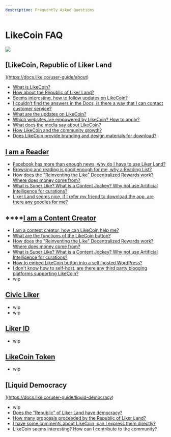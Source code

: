 ```yaml
---
description: Frequently Asked Questions
---
```


# LikeCoin FAQ

![](https://gblobscdn.gitbook.com/assets%2F-LL4mdaVjNgL6A1--PV0%2F-MHGKCas6shf9dDCwB3j%2F-MHGMnmjM4yyGSTVqz7T%2FLikeCoin_AD27_Small_Update-01.png?alt=media&token=a3cb3c10-3742-4ef9-b99a-3e05e2f82a11)

## [​LikeCoin, Republic of Liker Land](https://docs.like.co/user-guide/about) <a id="likecoin-zan-shang-gong-min-gong-he-guo"></a>

* [​What is LikeCoin?](https://docs.like.co/user-guide/about#likecoin)
* ​[How about the Republic of Liker Land?](https://docs.like.co/user-guide/about#republic-of-liker-land)
* ​[Seems interesting, how to follow updates on LikeCoin?](https://docs.like.co/user-guide/about#more-about-likecoin)
* [​I couldn't find the answers in the Docs, is there a way that I can contact customer service?](https://docs.like.co/user-guide/about#contact-us)
* [What are the updates on LikeCoin?](https://docs.like.co/user-guide/about/updates)
* [​Which websites are empowered by LikeCoin? How to apply?](https://docs.like.co/user-guide/about/list-of-media)
* [​What does the media say about LikeCoin?](https://docs.like.co/user-guide/about/on-the-news)
* [​How LikeCoin and the community growth?](https://docs.like.co/user-guide/about/background)
* [​Does LikeCoin provide branding and design materials for download?](https://docs.like.co/user-guide/about/presskit)

## [​I am a Reader](https://docs.like.co/user-guide/reader) <a id="wo-shi-du-zhe"></a>

* [Facebook has more than enough news, why do I have to use Liker Land? ](https://docs.like.co/user-guide/reader#content-jockey)
* [Browsing and reading is good enough for me, why a Reading List?](https://docs.like.co/user-guide/reader/readling-list)
* [How does the "Reinventing the Like" Decentralized Rewards work? Where does money come from?](https://docs.like.co/user-guide/reader/like)
* [What is Super Like? What is a Content Jockey? Why not use Artificial Intelligence for curations?](https://docs.like.co/user-guide/reader/superlike)
* [Liker Land seems nice, if I refer my friend to download the app, are there any goodies for me?](https://docs.like.co/user-guide/reader/referral)

## \*\*\*\*[**​I am a Content Creator**](https://docs.like.co/user-guide/creator) <a id="wo-shi-chuang-zuo-zhe"></a>

* [ I am a content creator, how can LikeCoin help me?](https://docs.like.co/user-guide/creator)
* [What are the functions of the LikeCoin button?](https://docs.like.co/user-guide/creator/likecoin-button)
* [How does the "Reinventing the Like" Decentralized Rewards work? Where does money come from?](https://docs.like.co/user-guide/reader/like)
* [What is Super Like? What is a Content Jockey? Why not use Artificial Intelligence for curations?](https://docs.like.co/user-guide/reader/superlike)
* [How to embed LikeCoin button into a self-hosted WordPress?](https://docs.like.co/user-guide/creator/wordpress)
* [I don't know how to self-host, are there any third party blogging platforms supporting LikeCoin?](https://docs.like.co/user-guide/creator/blogging-platforms)
* wip

## ​[Civic Liker](https://docs.like.co/user-guide/civic-liker)​ <a id="civic-liker"></a>

* wip
* wip

## ​[Liker ID](https://docs.like.co/user-guide/liker-id)​ <a id="liker-id"></a>

* wip

## ​[LikeCoin Token](https://docs.like.co/user-guide/likecoin-token) <a id="likecoin-jiao-yi"></a>

* wip

## [Liquid Democracy](https://docs.like.co/user-guide/liquid-democracy)

* wip
* ​[Does the "Republic" of Liker Land have democracy?](https://docs.like.co/user-guide/liquid-democracy)
* ​​[How many proposals proceeded by the Republic of Liker Land?](https://docs.like.co/user-guide/liquid-democracy/proposals)
* ​[I have some comments about LikeCoin, can I express them directly?](https://docs.like.co/user-guide/liquid-democracy/community-call)
* LikeCoin seems interesting? How can I contribute to the community?

